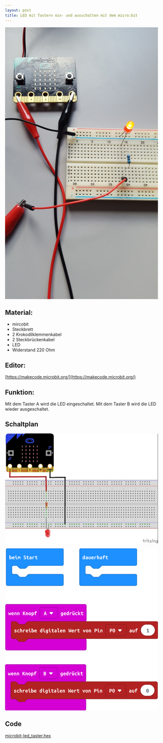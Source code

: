 ```yaml
---
layout: post
title: LED mit Tastern ein- und ausschalten mit dem micro:bit
---
```


![](/images/20191225_095251.jpg)

## Material:

+ mircobit
+ Steckbrett
+ 2 Krokodilklemmenkabel
+ 2 Steckbrückenkabel
+ LED
+ Widerstand 220 Ohm

## Editor:

[https://makecode.microbit.org/](https://makecode.microbit.org/)

## Funktion:

Mit dem Taster A wird die LED eingeschaltet. Mit dem Taster B wird die LED wieder ausgeschaltet.

## Schaltplan

![](/images/mircobit_led_taster_Steckplatine.jpg)

![](/images/microbit-Screenshot_led_taster.png)

## Code
[microbit-led_taster.hex](/appendix/code/microbit-led_taster.hex)
